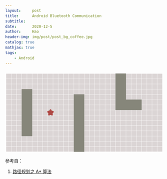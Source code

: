 ```yaml
---
layout:     post
title:      Android Bluetooth Communication
subtitle:   
date:       2020-12-5
author:     Hao
header-img: img/post/post_bg_coffee.jpg
catalog: true
mathjax: true
tags:
    - Android
---
```



### 

![img](/img/post/breadth_first.gif)

参考自：
1. [路径规划之 A* 算法](https://paul.pub/a-star-algorithm/)
